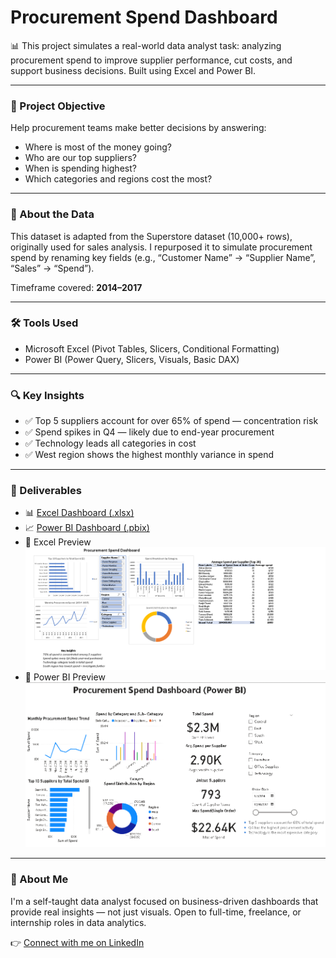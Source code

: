 # Procurement Spend Dashboard

📊 This project simulates a real-world data analyst task: analyzing procurement spend to improve supplier performance, cut costs, and support business decisions. Built using Excel and Power BI.

---

### 🎯 Project Objective

Help procurement teams make better decisions by answering:
- Where is most of the money going?
- Who are our top suppliers?
- When is spending highest?
- Which categories and regions cost the most?

---

### 📂 About the Data

This dataset is adapted from the Superstore dataset (10,000+ rows), originally used for sales analysis. I repurposed it to simulate procurement spend by renaming key fields (e.g., “Customer Name” → “Supplier Name”, “Sales” → “Spend”).

Timeframe covered: **2014–2017**

---

### 🛠️ Tools Used

- Microsoft Excel (Pivot Tables, Slicers, Conditional Formatting)
- Power BI (Power Query, Slicers, Visuals, Basic DAX)

---

### 🔍 Key Insights

- ✅ Top 5 suppliers account for over 65% of spend — concentration risk
- ✅ Spend spikes in Q4 — likely due to end-year procurement
- ✅ Technology leads all categories in cost
- ✅ West region shows the highest monthly variance in spend

---

### 📁 Deliverables

- 📊 [Excel Dashboard (.xlsx)](https://github.com/Lil729/procurement-spend-analysis/blob/main/Procurement%20Spend%20Dashboard%20Project.xlsx)
- 📈 [Power BI Dashboard (.pbix)](https://github.com/Lil729/procurement-spend-analysis/blob/main/Procurement%20Spend%20Dashboard.pbix)
- 📸 Excel Preview  
  ![Excel Dashboard](https://github.com/Lil729/procurement-spend-analysis/blob/main/Excel%20Dashboard%20Preview.png)
- 📸 Power BI Preview  
  ![Power BI Dashboard](https://github.com/Lil729/procurement-spend-analysis/blob/main/Power%20BI%20DashBoard%20Preview.png)

---

### 💬 About Me

I'm a self-taught data analyst focused on business-driven dashboards that provide real insights — not just visuals. Open to full-time, freelance, or internship roles in data analytics.

👉 [Connect with me on LinkedIn](https://www.linkedin.com/in/loise-mihari)


